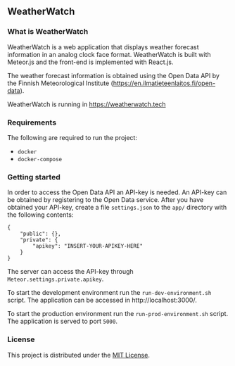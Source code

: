 
## WeatherWatch

### What is WeatherWatch

WeatherWatch is a web application that displays weather forecast information in an analog clock face format.
WeatherWatch is built with Meteor.js and the front-end is implemented with React.js.

The weather forecast information is obtained using the Open Data API by the Finnish Meteorological Institute (https://en.ilmatieteenlaitos.fi/open-data).

WeatherWatch is running in https://weatherwatch.tech

### Requirements

The following are required to run the project:

- `docker`
- `docker-compose`

### Getting started

In order to access the Open Data API an API-key is needed.
An API-key can be obtained by registering to the Open Data service.
After you have obtained your API-key, create a file `settings.json` to the `app/` directory with the following contents:

```
{
    "public": {},
    "private": {
        "apikey": "INSERT-YOUR-APIKEY-HERE"
    }
}
```

The server can access the API-key through `Meteor.settings.private.apikey`.

To start the development environment run the `run-dev-environment.sh` script.
The application can be accessed in http://localhost:3000/.

To start the production environment run the `run-prod-environment.sh` script.
The application is served to port `5000`.

### License

This project is distributed under the [MIT License](http://opensource.org/licenses/MIT).
